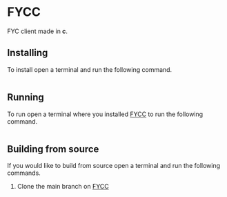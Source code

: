 # FYCC
FYC client made in **c**.

## Installing
To install open a terminal and run the following command.
```bash
```

## Running
To run open a terminal where you installed [FYCC]() to run the following command.
```bash
```

## Building from source
If you would like to build from source open a terminal and run the following commands.

1) Clone the main branch on [FYCC]()